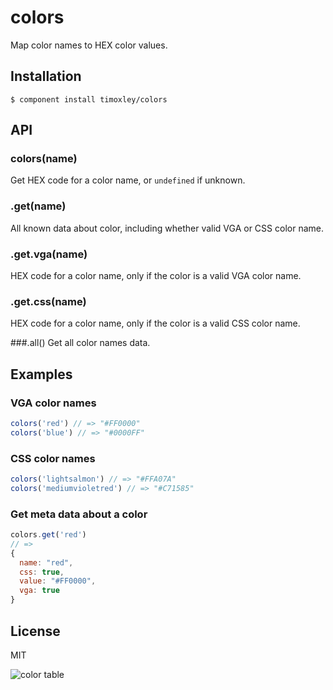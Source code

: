 # colors

  Map color names to HEX color values.

## Installation

    $ component install timoxley/colors

## API

### colors(name)
Get HEX code for a color name, or `undefined` if unknown.

### .get(name)
All known data about color, including whether valid VGA or CSS color
name.

### .get.vga(name)
HEX code for a color name, only if the color is a valid VGA color
name.

### .get.css(name)
HEX code for a color name, only if the color is a valid CSS color
name.

###.all()
Get all color names data.

## Examples

### VGA color names
```js
colors('red') // => "#FF0000"
colors('blue') // => "#0000FF"
```

### CSS color names
```js
colors('lightsalmon') // => "#FFA07A"
colors('mediumvioletred') // => "#C71585"
```

### Get meta data about a color
```js
colors.get('red')
// =>
{
  name: "red",
  css: true,
  value: "#FF0000",
  vga: true
}
```
## License

  MIT
  
  
![color table](https://f.cloud.github.com/assets/43438/643948/367eafee-d381-11e2-87cf-865c5baa988b.png)
